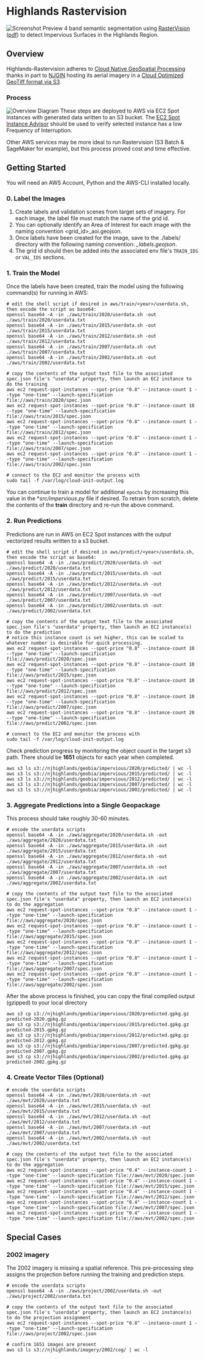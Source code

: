 # Highlands Rastervision
![Screenshot Preview](screenshot.png "Screenshot Preview")
4 band semantic segmentation using [RasterVision](https://rastervision.io/) ([pdf](https://buildmedia.readthedocs.org/media/pdf/raster-vision/latest/raster-vision.pdf)) to detect Impervious Surfaces in the Highlands Region. 

## Overview
Highlands-Rastervision adheres to [Cloud Native GeoSpatial Processing](https://cloudnativegeo.org/about/) thanks in part to [NJGIN](https://njgin.nj.gov/njgin/) hosting its aerial imagery in a [Cloud Optimized GeoTiff format via S3](https://registry.opendata.aws/nj-imagery/). 

### Process
![Overview Diagram](diagram.png "Overview Diagram")
These steps are deployed to AWS via EC2 Spot Instances with generated data written to an S3 bucket. The [EC2 Spot Instance Advisor](https://aws.amazon.com/ec2/spot/instance-advisor/) should be used to verify selected instance has a low Frequency of Interruption.

Other AWS services may be more ideal to run Rastervision (S3 Batch & SageMaker for example), but this process proved cost and time effective. 

## Getting Started
You will need an AWS Account, Python and the AWS-CLI installed locally. 

### 0. Label the Images
1. Create labels and validation scenes from target sets of imagery. For each image, the label file must match the name of the grid id. 
2. You can optionally identify an Area of Interest for each image with the naming convention <grid_id>_aoi.geojson. 
3. Once labels have been created for the image, save to the ./labels/<year> directory with the following naming convention: *<GRID-ID>_labels.geojson*. 
4. The grid id should then be added into the associated env file's `TRAIN_IDS` or `VAL_IDS` sections. 

### 1. Train the Model
Once the labels have been created, train the model using the following command(s) for running in AWS:
```shell
# edit the shell script if desired in aws/train/<year>/userdata.sh, then encode the script as base64:
openssl base64 -A -in ./aws/train/2020/userdata.sh -out ./aws/train/2020/userdata.txt
openssl base64 -A -in ./aws/train/2015/userdata.sh -out ./aws/train/2015/userdata.txt
openssl base64 -A -in ./aws/train/2012/userdata.sh -out ./aws/train/2012/userdata.txt
openssl base64 -A -in ./aws/train/2007/userdata.sh -out ./aws/train/2007/userdata.txt
openssl base64 -A -in ./aws/train/2002/userdata.sh -out ./aws/train/2002/userdata.txt

# copy the contents of the output text file to the associated spec.json file's "userdata" property, then launch an EC2 instance to do the training
aws ec2 request-spot-instances --spot-price "0.8" --instance-count 1 --type "one-time" --launch-specification file://aws/train/2020/spec.json
aws ec2 request-spot-instances --spot-price "0.8" --instance-count 10 --type "one-time" --launch-specification file://aws/train/2015/spec.json
aws ec2 request-spot-instances --spot-price "0.8" --instance-count 1 --type "one-time" --launch-specification file://aws/train/2012/spec.json
aws ec2 request-spot-instances --spot-price "0.8" --instance-count 1 --type "one-time" --launch-specification file://aws/train/2007/spec.json
aws ec2 request-spot-instances --spot-price "0.8" --instance-count 1 --type "one-time" --launch-specification file://aws/train/2002/spec.json

# connect to the EC2 and monitor the process with 
sudo tail -f /var/log/cloud-init-output.log
```
You can continue to train a model for additional `epochs` by increasing this value in the **src/impervious.py* file if desired.
To retrain from scratch, delete the contents of the **train** directory and re-run the above command. 

### 2. Run Predictions

Predictions are run in AWS on EC2 Spot instances with the output vectorized results written to a s3 bucket. 
```shell
# edit the shell script if desired in aws/predict/<year>/userdata.sh, then encode the script as base64:
openssl base64 -A -in ./aws/predict/2020/userdata.sh -out ./aws/predict/2020/userdata.txt
openssl base64 -A -in ./aws/predict/2015/userdata.sh -out ./aws/predict/2015/userdata.txt
openssl base64 -A -in ./aws/predict/2012/userdata.sh -out ./aws/predict/2012/userdata.txt
openssl base64 -A -in ./aws/predict/2007/userdata.sh -out ./aws/predict/2007/userdata.txt
openssl base64 -A -in ./aws/predict/2002/userdata.sh -out ./aws/predict/2002/userdata.txt

# copy the contents of the output text file to the associated spec.json file's "userdata" property, then launch an EC2 instance(s) to do the prediction 
# notice this instance count is set higher, this can be scaled to whatever number is desirable for quick processing. 
aws ec2 request-spot-instances --spot-price "0.8" --instance-count 10 --type "one-time" --launch-specification file://aws/predict/2020/spec.json
aws ec2 request-spot-instances --spot-price "0.8" --instance-count 10 --type "one-time" --launch-specification file://aws/predict/2015/spec.json
aws ec2 request-spot-instances --spot-price "0.8" --instance-count 10 --type "one-time" --launch-specification file://aws/predict/2012/spec.json
aws ec2 request-spot-instances --spot-price "0.8" --instance-count 10 --type "one-time" --launch-specification file://aws/predict/2007/spec.json
aws ec2 request-spot-instances --spot-price "0.8" --instance-count 20 --type "one-time" --launch-specification file://aws/predict/2002/spec.json

# connect to the EC2 and monitor the process with 
sudo tail -f /var/log/cloud-init-output.log
```

Check prediction progress by monitoring the object count in the target s3 path. There should be **1651** objects for each year when completed. 
```shell
aws s3 ls s3://njhighlands/geobia/impervious/2020/predicted/ | wc -l 
aws s3 ls s3://njhighlands/geobia/impervious/2015/predicted/ | wc -l 
aws s3 ls s3://njhighlands/geobia/impervious/2012/predicted/ | wc -l 
aws s3 ls s3://njhighlands/geobia/impervious/2007/predicted/ | wc -l 
aws s3 ls s3://njhighlands/geobia/impervious/2002/predicted/ | wc -l 
```

### 3. Aggregate Predictions into a Single Geopackage
This process should take roughly 30-60 minutes.
   ```shell
# encode the userdata scripts
openssl base64 -A -in ./aws/aggregate/2020/userdata.sh -out ./aws/aggregate/2020/userdata.txt
openssl base64 -A -in ./aws/aggregate/2015/userdata.sh -out ./aws/aggregate/2015/userdata.txt
openssl base64 -A -in ./aws/aggregate/2012/userdata.sh -out ./aws/aggregate/2012/userdata.txt
openssl base64 -A -in ./aws/aggregate/2007/userdata.sh -out ./aws/aggregate/2007/userdata.txt
openssl base64 -A -in ./aws/aggregate/2002/userdata.sh -out ./aws/aggregate/2002/userdata.txt

# copy the contents of the output text file to the associated spec.json file's "userdata" property, then launch an EC2 instance(s) to do the aggregation 
aws ec2 request-spot-instances --spot-price "0.8" --instance-count 1 --type "one-time" --launch-specification file://aws/aggregate/2020/spec.json
aws ec2 request-spot-instances --spot-price "0.8" --instance-count 1 --type "one-time" --launch-specification file://aws/aggregate/2015/spec.json
aws ec2 request-spot-instances --spot-price "0.8" --instance-count 1 --type "one-time" --launch-specification file://aws/aggregate/2012/spec.json
aws ec2 request-spot-instances --spot-price "0.8" --instance-count 1 --type "one-time" --launch-specification file://aws/aggregate/2007/spec.json
aws ec2 request-spot-instances --spot-price "0.8" --instance-count 1 --type "one-time" --launch-specification file://aws/aggregate/2002/spec.json
```

After the above process is finished, you can copy the final compiled output (gzipped) to your local directory
   ```shell
   aws s3 cp s3://njhighlands/geobia/impervious/2020/predicted.gpkg.gz predicted-2020.gpkg.gz
   aws s3 cp s3://njhighlands/geobia/impervious/2015/predicted.gpkg.gz predicted-2015.gpkg.gz
   aws s3 cp s3://njhighlands/geobia/impervious/2012/predicted.gpkg.gz predicted-2012.gpkg.gz
   aws s3 cp s3://njhighlands/geobia/impervious/2007/predicted.gpkg.gz predicted-2007.gpkg.gz
   aws s3 cp s3://njhighlands/geobia/impervious/2002/predicted.gpkg.gz predicted-2002.gpkg.gz
   ```
   
### 4. Create Vector Tiles (Optional)
```shell
# encode the userdata scripts
openssl base64 -A -in ./aws/mvt/2020/userdata.sh -out ./aws/mvt/2020/userdata.txt
openssl base64 -A -in ./aws/mvt/2015/userdata.sh -out ./aws/mvt/2015/userdata.txt
openssl base64 -A -in ./aws/mvt/2012/userdata.sh -out ./aws/mvt/2012/userdata.txt
openssl base64 -A -in ./aws/mvt/2007/userdata.sh -out ./aws/mvt/2007/userdata.txt
openssl base64 -A -in ./aws/mvt/2002/userdata.sh -out ./aws/mvt/2002/userdata.txt

# copy the contents of the output text file to the associated spec.json file's "userdata" property, then launch an EC2 instance(s) to do the aggregation 
aws ec2 request-spot-instances --spot-price "0.4" --instance-count 1 --type "one-time" --launch-specification file://aws/mvt/2020/spec.json
aws ec2 request-spot-instances --spot-price "0.4" --instance-count 1 --type "one-time" --launch-specification file://aws/mvt/2015/spec.json
aws ec2 request-spot-instances --spot-price "0.4" --instance-count 1 --type "one-time" --launch-specification file://aws/mvt/2012/spec.json
aws ec2 request-spot-instances --spot-price "0.4" --instance-count 1 --type "one-time" --launch-specification file://aws/mvt/2007/spec.json
aws ec2 request-spot-instances --spot-price "0.4" --instance-count 1 --type "one-time" --launch-specification file://aws/mvt/2002/spec.json
```

## Special Cases 
### 2002 imagery
The 2002 imagery is missing a spatial reference. This pre-processing step assigns the projection before running the training and prediction steps. 
```shell
# encode the userdata scripts
openssl base64 -A -in ./aws/project/2002/userdata.sh -out ./aws/project/2002/userdata.txt

# copy the contents of the output text file to the associated spec.json file's "userdata" property, then launch an EC2 instance(s) to do the projection assignment
aws ec2 request-spot-instances --spot-price "0.8" --instance-count 1 --type "one-time" --launch-specification file://aws/project/2002/spec.json

# confirm 1651 images are present 
aws s3 ls s3://njhighlands/imagery/2002/cog/ | wc -l 
```